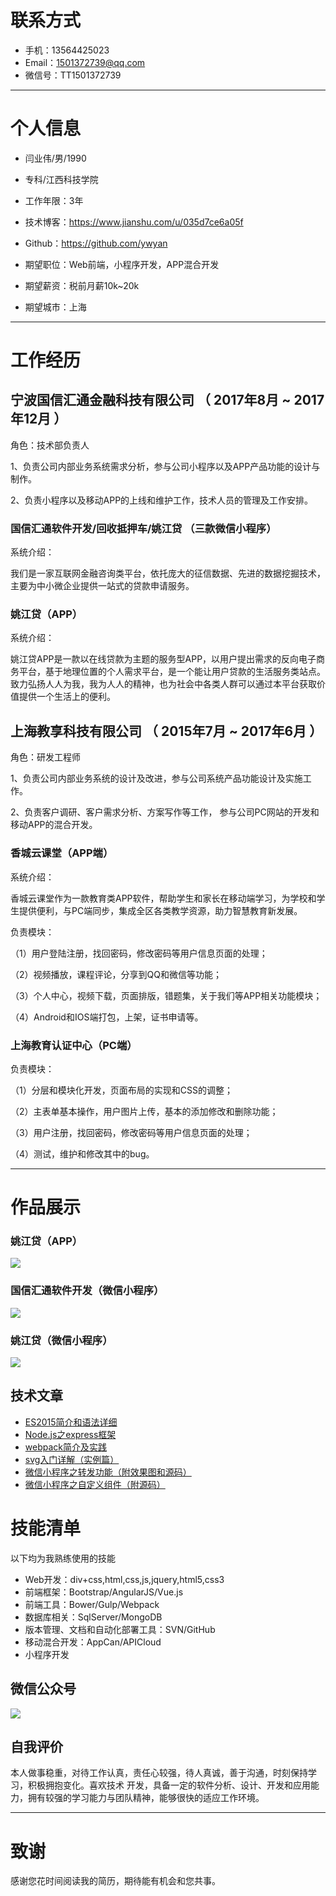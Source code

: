 # 联系方式

- 手机：13564425023
- Email：1501372739@qq.com
- 微信号：TT1501372739

---

# 个人信息

 - 闫业伟/男/1990 
 - 专科/江西科技学院 
 - 工作年限：3年
 - 技术博客：https://www.jianshu.com/u/035d7ce6a05f 
 - Github：https://github.com/ywyan

 - 期望职位：Web前端，小程序开发，APP混合开发
 - 期望薪资：税前月薪10k~20k 
 - 期望城市：上海

---

# 工作经历

## 宁波国信汇通金融科技有限公司 （ 2017年8月 ~ 2017年12月 ）

角色：技术部负责人

1、负责公司内部业务系统需求分析，参与公司小程序以及APP产品功能的设计与制作。

2、负责小程序以及移动APP的上线和维护工作，技术人员的管理及工作安排。

### 国信汇通软件开发/回收抵押车/姚江贷  （三款微信小程序）

系统介绍：

我们是一家互联网金融咨询类平台，依托庞大的征信数据、先进的数据挖掘技术，主要为中小微企业提供一站式的贷款申请服务。


### 姚江贷（APP）

系统介绍：

姚江贷APP是一款以在线贷款为主题的服务型APP，以用户提出需求的反向电子商务平台，基于地理位置的个人需求平台，是一个能让用户贷款的生活服务类站点。致力弘扬人人为我，我为人人的精神，也为社会中各类人群可以通过本平台获取价值提供一个生活上的便利。


 
## 上海教享科技有限公司  （ 2015年7月 ~ 2017年6月 ）

角色：研发工程师

1、负责公司内部业务系统的设计及改进，参与公司系统产品功能设计及实施工作。

2、负责客户调研、客户需求分析、方案写作等工作， 参与公司PC网站的开发和移动APP的混合开发。

### 香城云课堂（APP端）

系统介绍：

香城云课堂作为一款教育类APP软件，帮助学生和家长在移动端学习，为学校和学生提供便利，与PC端同步，集成全区各类教学资源，助力智慧教育新发展。

负责模块：

（1）用户登陆注册，找回密码，修改密码等用户信息页面的处理；

（2）视频播放，课程评论，分享到QQ和微信等功能；

（3）个人中心，视频下载，页面排版，错题集，关于我们等APP相关功能模块；

（4）Android和IOS端打包，上架，证书申请等。


### 上海教育认证中心（PC端）

负责模块：

（1）分层和模块化开发，页面布局的实现和CSS的调整；

（2）主表单基本操作，用户图片上传，基本的添加修改和删除功能；

（3）用户注册，找回密码，修改密码等用户信息页面的处理；

（4）测试，维护和修改其中的bug。

---

# 作品展示

### 姚江贷（APP）

 ![](https://upload-images.jianshu.io/upload_images/4041074-c97aa3b8566e3a22.png?imageMogr2/auto-orient/strip%7CimageView2/2/w/1240)
 
 ### 国信汇通软件开发（微信小程序）
 
 ![](https://upload-images.jianshu.io/upload_images/4041074-da1e57e4ea75e1ef.png?imageMogr2/auto-orient/strip%7CimageView2/2/w/1240)
 
 ### 姚江贷（微信小程序）
 
 ![](https://upload-images.jianshu.io/upload_images/4041074-8b58976ac59ab412.jpg?imageMogr2/auto-orient/strip%7CimageView2/2/w/1240)


## 技术文章
 
- [ES2015简介和语法详细](https://www.jianshu.com/p/220a54f7adce)
- [Node.js之express框架](https://www.jianshu.com/p/4a2928c27aa2)  
- [webpack简介及实践](https://www.jianshu.com/p/32205106fb1d)  
- [svg入门详解（实例篇）](https://www.jianshu.com/p/8ddb4ba85594)  
- [微信小程序之转发功能（附效果图和源码）](https://www.jianshu.com/p/c7b1925cd3c1)  
- [微信小程序之自定义组件（附源码）](https://www.jianshu.com/p/5e7da13f1a3a)  




# 技能清单

以下均为我熟练使用的技能

- Web开发：div+css,html,css,js,jquery,html5,css3
- 前端框架：Bootstrap/AngularJS/Vue.js
- 前端工具：Bower/Gulp/Webpack
- 数据库相关：SqlServer/MongoDB
- 版本管理、文档和自动化部署工具：SVN/GitHub
- 移动混合开发：AppCan/APICloud
- 小程序开发


## 微信公众号

![](https://upload-images.jianshu.io/upload_images/4041074-b29f05836f3bfc75.jpg?imageMogr2/auto-orient/strip%7CimageView2/2/w/1240)

## 自我评价

本人做事稳重，对待工作认真，责任心较强，待人真诚，善于沟通，时刻保持学习，积极拥抱变化。喜欢技术 开发，具备一定的软件分析、设计、开发和应用能力，拥有较强的学习能力与团队精神，能够很快的适应工作环境。



---



# 致谢
感谢您花时间阅读我的简历，期待能有机会和您共事。
